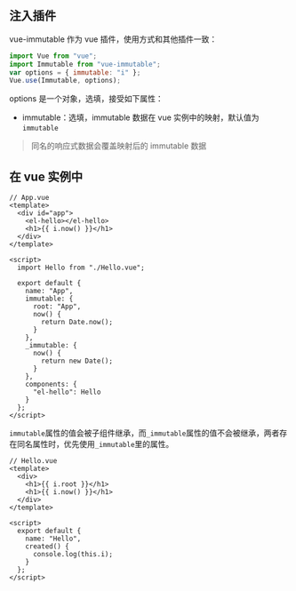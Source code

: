## 注入插件

vue-immutable 作为 vue 插件，使用方式和其他插件一致：

```js
import Vue from "vue";
import Immutable from "vue-immutable";
var options = { immutable: "i" };
Vue.use(Immutable, options);
```

options 是一个对象，选填，接受如下属性：

- immutable：选填，immutable 数据在 vue 实例中的映射，默认值为 `immutable`

> 同名的响应式数据会覆盖映射后的 immutable 数据

## 在 vue 实例中

```vue
// App.vue
<template>
  <div id="app">
    <el-hello></el-hello>
    <h1>{{ i.now() }}</h1>
  </div>
</template>

<script>
  import Hello from "./Hello.vue";

  export default {
    name: "App",
    immutable: {
      root: "App",
      now() {
        return Date.now();
      }
    },
    _immutable: {
      now() {
        return new Date();
      }
    },
    components: {
      "el-hello": Hello
    }
  };
</script>
```

`immutable`属性的值会被子组件继承，而`_immutable`属性的值不会被继承，两者存在同名属性时，优先使用`_immutable`里的属性。

```vue
// Hello.vue
<template>
  <div>
    <h1>{{ i.root }}</h1>
    <h1>{{ i.now() }}</h1>
  </div>
</template>

<script>
  export default {
    name: "Hello",
    created() {
      console.log(this.i);
    }
  };
</script>
```
